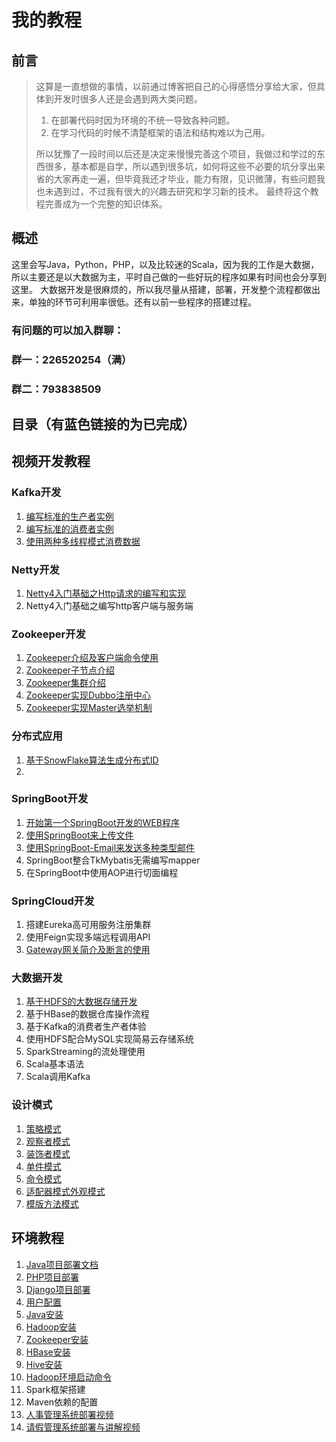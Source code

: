 # 我的教程
## 前言
> 这算是一直想做的事情，以前通过博客把自己的心得感悟分享给大家，但具体到开发时很多人还是会遇到两大类问题。  
> 1. 在部署代码时因为环境的不统一导致各种问题。  
> 2. 在学习代码的时候不清楚框架的语法和结构难以为己用。 
> 
> 所以犹豫了一段时间以后还是决定来慢慢完善这个项目，我做过和学过的东西很多，基本都是自学，所以遇到很多坑，如何将这些不必要的坑分享出来省的大家再走一遍，但毕竟我还才毕业，能力有限，见识微薄，有些问题我也未遇到过，不过我有很大的兴趣去研究和学习新的技术。 最终将这个教程完善成为一个完整的知识体系。

## 概述
这里会写Java，Python，PHP，以及比较迷的Scala，因为我的工作是大数据，所以主要还是以大数据为主，平时自己做的一些好玩的程序如果有时间也会分享到这里。
大数据开发是很麻烦的，所以我尽量从搭建，部署，开发整个流程都做出来，单独的环节可利用率很低。还有以前一些程序的搭建过程。

###  有问题的可以加入群聊： 
### 群一：226520254（满）
### 群二：793838509

## 目录（有蓝色链接的为已完成）
## 视频开发教程

### Kafka开发

1. [编写标准的生产者实例](Kafka编写标准的生产者实例.md)
2. [编写标准的消费者实例](Kafka编写标准的消费者实例.md)
3.  [使用两种多线程模式消费数据](使用两种多线程模式消费数据.md)

### Netty开发

1. [Netty4入门基础之Http请求的编写和实现](Netty4入门基础之Http请求的编写和实现.md)
2. Netty4入门基础之编写http客户端与服务端

### Zookeeper开发

1. [Zookeeper介绍及客户端命令使用](Zookeeper介绍及客户端命令使用.md)
2. [Zookeeper子节点介绍](Zookeeper子节点介绍.md)
3. [Zookeeper集群介绍](Zookeeper集群介绍.md)
4. [Zookeeper实现Dubbo注册中心](Zookeeper实现Dubbo注册中心.md)
5. [Zookeeper实现Master选举机制](Zookeeper实现Master选举机制.md)

### 分布式应用

1. [基于SnowFlake算法生成分布式ID](基于SnowFlake算法生成分布式ID.md)
2. 

### SpringBoot开发
1. [开始第一个SpringBoot开发的WEB程序](https://www.bilibili.com/video/av53910752/)
2. [使用SpringBoot来上传文件](SpringBoot上传文件.md)  
3. [使用SpringBoot-Email来发送多种类型邮件](使用SpringBoot-Email发送多种类型邮件.md)
4. SpringBoot整合TkMybatis无需编写mapper
5. 在SpringBoot中使用AOP进行切面编程

### SpringCloud开发

1. 搭建Eureka高可用服务注册集群
2. 使用Feign实现多端远程调用API
3. [Gateway网关简介及断言的使用](使用Gateway网关对请求过滤验证.md)

### 大数据开发
1. [基于HDFS的大数据存储开发](基于HDFS的大数据存储开发.md)
2. 基于HBase的数据仓库操作流程
3. 基于Kafka的消费者生产者体验
4. 使用HDFS配合MySQL实现简易云存储系统
5. SparkStreaming的流处理使用
6. Scala基本语法
7. Scala调用Kafka

### 设计模式

1. [策略模式](http://www.rain1024.com/2019/09/22/%e3%80%8aheadfirst%e8%ae%be%e8%ae%a1%e6%a8%a1%e5%bc%8f%e3%80%8b%e7%ac%ac%e4%b8%80%e7%ab%a0%e7%ad%96%e7%95%a5%e6%a8%a1%e5%bc%8f-%e8%af%bb%e4%b9%a6%e7%ac%94%e8%ae%b0/)
2. [观察者模式](http://www.rain1024.com/2019/09/27/%e3%80%8aheadfirst%e8%ae%be%e8%ae%a1%e6%a8%a1%e5%bc%8f%e3%80%8b%e7%ac%ac%e4%ba%8c%e7%ab%a0%e8%a7%82%e5%af%9f%e8%80%85%e6%a8%a1%e5%bc%8f-%e8%af%bb%e4%b9%a6%e7%ac%94%e8%ae%b0/)
3. [装饰者模式](http://www.rain1024.com/2019/10/14/%e3%80%8aheadfirst%e8%ae%be%e8%ae%a1%e6%a8%a1%e5%bc%8f%e3%80%8b%e7%ac%ac%e4%b8%89%e7%ab%a0-%e8%a3%85%e9%a5%b0%e8%80%85%e6%a8%a1%e5%bc%8f-%e8%af%bb%e4%b9%a6%e7%ac%94%e8%ae%b0/)
4. [单件模式](http://www.rain1024.com/2019/10/21/%e3%80%8aheadfirst%e8%ae%be%e8%ae%a1%e6%a8%a1%e5%bc%8f%e3%80%8b%e7%ac%ac%e4%ba%94%e7%ab%a0%e5%8d%95%e4%bb%b6%e6%a8%a1%e5%bc%8f-%e8%af%bb%e4%b9%a6%e7%ac%94%e8%ae%b0/)
5. [命令模式](http://www.rain1024.com/2019/10/26/1082/)
6. [适配器模式外观模式](http://www.rain1024.com/2019/11/02/%e3%80%8aheadfirst%e8%ae%be%e8%ae%a1%e6%a8%a1%e5%bc%8f%e3%80%8b%e7%ac%ac%e4%b8%83%e7%ab%a0%e9%80%82%e9%85%8d%e5%99%a8%e6%a8%a1%e5%bc%8f%e4%b8%8e%e5%a4%96%e8%a7%82%e6%a8%a1%e5%bc%8f-%e8%af%bb%e4%b9%a6/)
7. [模版方法模式](http://www.rain1024.com/2019/11/11/%e3%80%8aheadfirst%e8%ae%be%e8%ae%a1%e6%a8%a1%e5%bc%8f%e3%80%8b%e7%ac%ac%e5%85%ab%e7%ab%a0%e6%a8%a1%e7%89%88%e6%96%b9%e6%b3%95%e6%a8%a1%e5%bc%8f-%e8%af%bb%e4%b9%a6%e7%ac%94%e8%ae%b0/)



## 环境教程
1. [Java项目部署文档](Java项目部署文档.md)
2. [PHP项目部署](PHP部署文档.md)
3. [Django项目部署](Python2-Django部署文档.md)
4. [用户配置](用户配置.md)
5. [Java安装](Java安装.md)
6. [Hadoop安装](Hadoop安装.md)
7. [Zookeeper安装](Zookeeper.md)
8. [HBase安装](HBase安装.md)
9. [Hive安装](Hive安装.md)
10. [Hadoop环境启动命令](faHadoop环境启动命令.md)
11. Spark框架搭建
12. Maven依赖的配置
13. [人事管理系统部署视频](https://www.bilibili.com/video/av53594307/)
14. [请假管理系统部署与讲解视频](https://www.bilibili.com/video/av54105492/)





  




